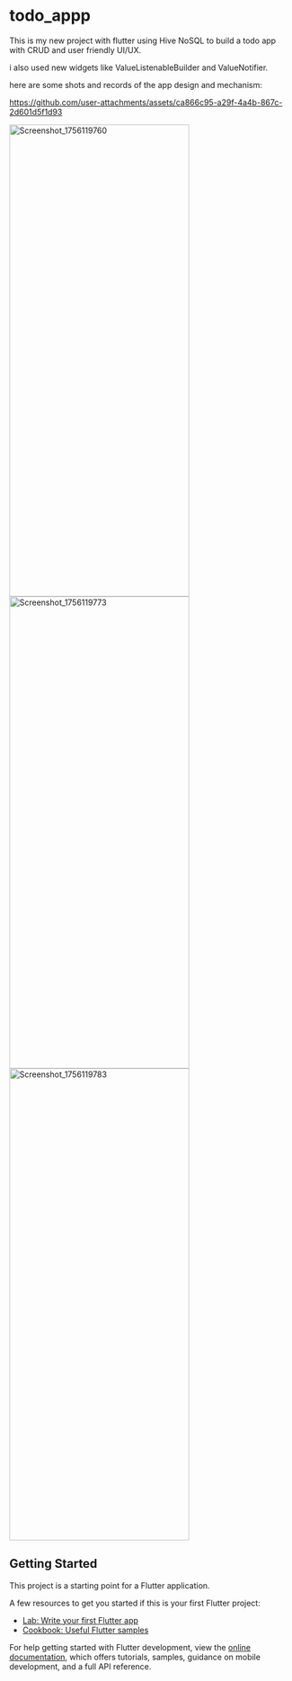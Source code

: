 # todo_appp

This is  my new project with flutter using Hive NoSQL to build a todo app with CRUD and user friendly UI/UX.

i also used new widgets like ValueListenableBuilder and ValueNotifier.

here are some shots and records of the app design and mechanism:

https://github.com/user-attachments/assets/ca866c95-a29f-4a4b-867c-2d601d5f1d93


<img width="320" height="840" alt="Screenshot_1756119760" src="https://github.com/user-attachments/assets/cd6299e8-9e50-4b1f-b2b9-176c132e72ad" />
<img width="320" height="840" alt="Screenshot_1756119773" src="https://github.com/user-attachments/assets/914bb0af-73eb-4dc9-a237-8291b4852dfb" />

<img width="320" height="840" alt="Screenshot_1756119783" src="https://github.com/user-attachments/assets/3636e2bf-ff5c-4f6b-b99e-c32b718704f5" />





## Getting Started

This project is a starting point for a Flutter application.

A few resources to get you started if this is your first Flutter project:

- [Lab: Write your first Flutter app](https://docs.flutter.dev/get-started/codelab)
- [Cookbook: Useful Flutter samples](https://docs.flutter.dev/cookbook)

For help getting started with Flutter development, view the
[online documentation](https://docs.flutter.dev/), which offers tutorials,
samples, guidance on mobile development, and a full API reference.
